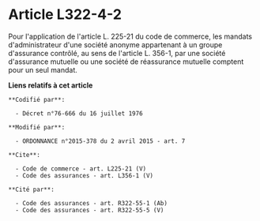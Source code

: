 # Article L322-4-2

Pour l'application de l'article L. 225-21 du code de commerce, les mandats d'administrateur d'une société anonyme appartenant
à un groupe d'assurance contrôlé, au sens de l'article L. 356-1, par une société d'assurance mutuelle ou une société de
réassurance mutuelle comptent pour un seul mandat.

**Liens relatifs à cet article**

	**Codifié par**:

	  - Décret n°76-666 du 16 juillet 1976

	**Modifié par**:

	  - ORDONNANCE n°2015-378 du 2 avril 2015 - art. 7

	**Cite**:

	  - Code de commerce - art. L225-21 (V)
	  - Code des assurances - art. L356-1 (V)

	**Cité par**:

	  - Code des assurances - art. R322-55-1 (Ab)
	  - Code des assurances - art. R322-55-5 (V)
